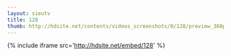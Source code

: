 ```yaml
---
layout: sieutv
title: 128
thumb: http://hdsite.net/contents/videos_screenshots/0/128/preview_360p.mp4.jpg
---
```

{% include iframe src='http://hdsite.net/embed/128' %}
 

